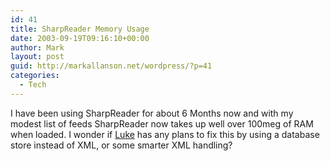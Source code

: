```yaml
---
id: 41
title: SharpReader Memory Usage
date: 2003-09-19T09:16:10+00:00
author: Mark
layout: post
guid: http://markallanson.net/wordpress/?p=41
categories:
  - Tech
---
```

I have been using SharpReader for about 6 Months now and with my modest list of feeds SharpReader now takes up well over 100meg of RAM when loaded. I wonder if [Luke](http://www.hutteman.com/weblog/) has any plans to fix this by using a database store instead of XML, or some smarter XML handling?